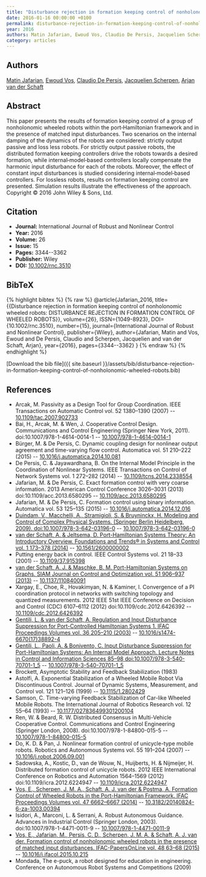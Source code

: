 ```yaml
---
title: "Disturbance rejection in formation keeping control of nonholonomic wheeled robots"
date: 2016-01-16 00:00:00 +0100
permalink: disturbance-rejection-in-formation-keeping-control-of-nonholonomic-wheeled-robots
year: 2016
authors: Matin Jafarian, Ewoud Vos, Claudio De Persis, Jacquelien Scherpen, Arjan van der Schaft
category: articles
---
```

 
## Authors
[Matin Jafarian](authors/matin-jafarian), [Ewoud Vos](authors/ewoud-vos), [Claudio De Persis](authors/claudio-de-persis), [Jacquelien Scherpen](authors/jacquelien-m-a-scherpen), [Arjan van der Schaft](authors/arjan-van-der-schaft)
 
## Abstract
This paper presents the results of formation keeping control of a group of nonholonomic wheeled robots within the port‐Hamiltonian framework and in the presence of matched input disturbances. Two scenarios on the internal damping of the dynamics of the robots are considered: strictly output passive and loss less robots. For strictly output passive robots, the distributed formation keeping controllers drive the robots towards a desired formation, while internal‐model‐based controllers locally compensate the harmonic input disturbance for each of the robots. Moreover, the effect of constant input disturbances is studied considering internal‐model‐based controllers. For lossless robots, results on formation keeping control are presented. Simulation results illustrate the effectiveness of the approach. Copyright © 2016 John Wiley & Sons, Ltd.
 
## Citation
- **Journal:** International Journal of Robust and Nonlinear Control
- **Year:** 2016
- **Volume:** 26
- **Issue:** 15
- **Pages:** 3344--3362
- **Publisher:** Wiley
- **DOI:** [10.1002/rnc.3510](https://doi.org/10.1002/rnc.3510)
 
## BibTeX
{% highlight bibtex %}
{% raw %}
@article{Jafarian_2016,
  title={{Disturbance rejection in formation keeping control of nonholonomic wheeled robots: DISTURBANCE REJECTION IN FORMATION CONTROL OF WHEELED ROBOTS}},
  volume={26},
  ISSN={1049-8923},
  DOI={10.1002/rnc.3510},
  number={15},
  journal={International Journal of Robust and Nonlinear Control},
  publisher={Wiley},
  author={Jafarian, Matin and Vos, Ewoud and De Persis, Claudio and Scherpen, Jacquelien and van der Schaft, Arjan},
  year={2016},
  pages={3344--3362}
}
{% endraw %}
{% endhighlight %}
 
[Download the bib file]({{ site.baseurl }}/assets/bib/disturbance-rejection-in-formation-keeping-control-of-nonholonomic-wheeled-robots.bib)
 
## References
- Arcak, M. Passivity as a Design Tool for Group Coordination. IEEE Transactions on Automatic Control vol. 52 1380–1390 (2007) -- [10.1109/tac.2007.902733](https://doi.org/10.1109/tac.2007.902733)
- Bai, H., Arcak, M. & Wen, J. Cooperative Control Design. Communications and Control Engineering (Springer New York, 2011). doi:10.1007/978-1-4614-0014-1 -- [10.1007/978-1-4614-0014-1](https://doi.org/10.1007/978-1-4614-0014-1)
- Bürger, M. & De Persis, C. Dynamic coupling design for nonlinear output agreement and time-varying flow control. Automatica vol. 51 210–222 (2015) -- [10.1016/j.automatica.2014.10.081](https://doi.org/10.1016/j.automatica.2014.10.081)
- De Persis, C. & Jayawardhana, B. On the Internal Model Principle in the Coordination of Nonlinear Systems. IEEE Transactions on Control of Network Systems vol. 1 272–282 (2014) -- [10.1109/tcns.2014.2338554](https://doi.org/10.1109/tcns.2014.2338554)
- Jafarian, M. & De Persis, C. Exact formation control with very coarse information. 2013 American Control Conference 3026–3031 (2013) doi:10.1109/acc.2013.6580295 -- [10.1109/acc.2013.6580295](https://doi.org/10.1109/acc.2013.6580295)
- Jafarian, M. & De Persis, C. Formation control using binary information. Automatica vol. 53 125–135 (2015) -- [10.1016/j.automatica.2014.12.016](https://doi.org/10.1016/j.automatica.2014.12.016)
- [Duindam, V., Macchelli, A., Stramigioli, S. & Bruyninckx, H. Modeling and Control of Complex Physical Systems. (Springer Berlin Heidelberg, 2009). doi:10.1007/978-3-642-03196-0](modeling-and-control-of-complex-physical-systems) -- [10.1007/978-3-642-03196-0](https://doi.org/10.1007/978-3-642-03196-0)
- [van der Schaft, A. & Jeltsema, D. Port-Hamiltonian Systems Theory: An Introductory Overview. Foundations and Trends® in Systems and Control vol. 1 173–378 (2014)](port-hamiltonian-systems-theory-an-introductory-overview) -- [10.1561/2600000002](https://doi.org/10.1561/2600000002)
- Putting energy back in control. IEEE Control Systems vol. 21 18–33 (2001) -- [10.1109/37.915398](https://doi.org/10.1109/37.915398)
- [van der Schaft, A. J. & Maschke, B. M. Port-Hamiltonian Systems on Graphs. SIAM Journal on Control and Optimization vol. 51 906–937 (2013)](port-hamiltonian-systems-on-graphs) -- [10.1137/110840091](https://doi.org/10.1137/110840091)
- Xargay, E., Choe, R., Hovakimyan, N. & Kaminer, I. Convergence of a PI coordination protocol in networks with switching topology and quantized measurements. 2012 IEEE 51st IEEE Conference on Decision and Control (CDC) 6107–6112 (2012) doi:10.1109/cdc.2012.6426392 -- [10.1109/cdc.2012.6426392](https://doi.org/10.1109/cdc.2012.6426392)
- [Gentili, L. & van der Schaft, A. Regulation and Input Disturbance Suppression for Port-Controlled Hamiltonian Systems 1. IFAC Proceedings Volumes vol. 36 205–210 (2003)](regulation-and-input-disturbance-suppression-for-port-controlled-hamiltonian-systems-1) -- [10.1016/s1474-6670(17)38892-4](https://doi.org/10.1016/s1474-6670(17)38892-4)
- [Gentili, L., Paoli, A. & Bonivento, C. Input Disturbance Suppression for Port-Hamiltonian Systems: An Internal Model Approach. Lecture Notes in Control and Information Sciences 85–98 doi:10.1007/978-3-540-70701-1_5](input-disturbance-suppression-for-port-hamiltonian-systems-an-internal-model-approach) -- [10.1007/978-3-540-70701-1_5](https://doi.org/10.1007/978-3-540-70701-1_5)
- Brockett, Asymptotic Stability and Feedback Stabilization (1983)
- Astolfi, A. Exponential Stabilization of a Wheeled Mobile Robot Via Discontinuous Control. Journal of Dynamic Systems, Measurement, and Control vol. 121 121–126 (1999) -- [10.1115/1.2802429](https://doi.org/10.1115/1.2802429)
- Samson, C. Time-varying Feedback Stabilization of Car-like Wheeled Mobile Robots. The International Journal of Robotics Research vol. 12 55–64 (1993) -- [10.1177/027836499301200104](https://doi.org/10.1177/027836499301200104)
- Ren, W. & Beard, R. W. Distributed Consensus in Multi-Vehicle Cooperative Control. Communications and Control Engineering (Springer London, 2008). doi:10.1007/978-1-84800-015-5 -- [10.1007/978-1-84800-015-5](https://doi.org/10.1007/978-1-84800-015-5)
- Do, K. D. & Pan, J. Nonlinear formation control of unicycle-type mobile robots. Robotics and Autonomous Systems vol. 55 191–204 (2007) -- [10.1016/j.robot.2006.09.001](https://doi.org/10.1016/j.robot.2006.09.001)
- Sadowska, A., Kostic, D., van de Wouw, N., Huijberts, H. & Nijmeijer, H. Distributed formation control of unicycle robots. 2012 IEEE International Conference on Robotics and Automation 1564–1569 (2012) doi:10.1109/icra.2012.6224947 -- [10.1109/icra.2012.6224947](https://doi.org/10.1109/icra.2012.6224947)
- [Vos, E., Scherpen, J. M. A., Schaft, A. J. van der & Postma, A. Formation Control of Wheeled Robots in the Port-Hamiltonian Framework. IFAC Proceedings Volumes vol. 47 6662–6667 (2014)](formation-control-of-wheeled-robots-in-the-port-hamiltonian-framework) -- [10.3182/20140824-6-za-1003.00394](https://doi.org/10.3182/20140824-6-za-1003.00394)
- Isidori, A., Marconi, L. & Serrani, A. Robust Autonomous Guidance. Advances in Industrial Control (Springer London, 2003). doi:10.1007/978-1-4471-0011-9 -- [10.1007/978-1-4471-0011-9](https://doi.org/10.1007/978-1-4471-0011-9)
- [Vos, E., Jafarian, M., Persis, C. D., Scherpen, J. M. A. & Schaft, A. J. van der. Formation control of nonholonomic wheeled robots in the presence of matched input disturbances. IFAC-PapersOnLine vol. 48 63–68 (2015)](formation-control-of-nonholonomic-wheeled-robots-in-the-presence-of-matched-input-disturbances) -- [10.1016/j.ifacol.2015.10.215](https://doi.org/10.1016/j.ifacol.2015.10.215)
- Mondada, The e-puck, a robot designed for education in engineering. Conference on Autonomous Robot Systems and Competitions (2009)

